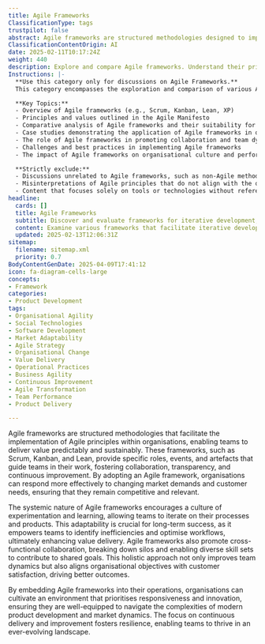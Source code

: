 ```yaml
---
title: Agile Frameworks
ClassificationType: tags
trustpilot: false
abstract: Agile frameworks are structured methodologies designed to implement Agile principles within organisations, allowing teams to deliver value in a predictable and sustainable manner. Originating from the need for more flexible and responsive approaches to project management, frameworks such as Scrum, Kanban, and Lean provide defined roles, events, and artefacts that enhance collaboration, transparency, and continuous improvement among team members. The importance of these frameworks lies in their ability to help organisations adapt to changing market demands and customer needs, thereby maintaining competitiveness and relevance. By fostering a culture of experimentation and learning, Agile frameworks enable teams to iterate on processes and products, identify inefficiencies, and optimise workflows, which ultimately enhances value delivery. Additionally, they promote cross-functional collaboration, breaking down silos and leveraging diverse skill sets towards common objectives. This holistic approach not only improves team dynamics but also aligns organisational goals with customer satisfaction, leading to better outcomes. By integrating Agile frameworks into their operations, organisations can create an environment that prioritises responsiveness and innovation, equipping them to navigate the complexities of modern product development and market dynamics. The emphasis on continuous delivery and improvement cultivates resilience, empowering teams to thrive in an ever-evolving landscape.
ClassificationContentOrigin: AI
date: 2025-02-11T10:17:24Z
weight: 440
description: Explore and compare Agile frameworks. Understand their principles, applications, and impact on organisational agility and value delivery.
Instructions: |-
  **Use this category only for discussions on Agile Frameworks.**  
  This category encompasses the exploration and comparison of various Agile frameworks, focusing on their underlying principles, practical applications, and the impact they have on enhancing organisational agility and value delivery. The aim is to provide insights into how different frameworks can be effectively implemented to foster a culture of continuous improvement and responsiveness to change.

  **Key Topics:**
  - Overview of Agile frameworks (e.g., Scrum, Kanban, Lean, XP)
  - Principles and values outlined in the Agile Manifesto
  - Comparative analysis of Agile frameworks and their suitability for different contexts
  - Case studies demonstrating the application of Agile frameworks in organisations
  - The role of Agile frameworks in promoting collaboration and team dynamics
  - Challenges and best practices in implementing Agile frameworks
  - The impact of Agile frameworks on organisational culture and performance metrics

  **Strictly exclude:**
  - Discussions unrelated to Agile frameworks, such as non-Agile methodologies or practices
  - Misinterpretations of Agile principles that do not align with the original theories and philosophies of Agile thought leaders
  - Content that focuses solely on tools or technologies without reference to the frameworks themselves
headline:
  cards: []
  title: Agile Frameworks
  subtitle: Discover and evaluate frameworks for iterative development, enhancing team collaboration, and optimising value delivery in dynamic environments.
  content: Examine various frameworks that facilitate iterative development, fostering collaboration and enhancing value delivery. Posts should delve into principles, methodologies, and real-world applications, drawing insights from experts and exploring the interplay between complexity, team dynamics, and continuous improvement in organisational contexts.
  updated: 2025-02-13T12:06:31Z
sitemap:
  filename: sitemap.xml
  priority: 0.7
BodyContentGenDate: 2025-04-09T17:41:12
icon: fa-diagram-cells-large
concepts:
- Framework
categories:
- Product Development
tags:
- Organisational Agility
- Social Technologies
- Software Development
- Market Adaptability
- Agile Strategy
- Organisational Change
- Value Delivery
- Operational Practices
- Business Agility
- Continuous Improvement
- Agile Transformation
- Team Performance
- Product Delivery

---
```

Agile frameworks are structured methodologies that facilitate the implementation of Agile principles within organisations, enabling teams to deliver value predictably and sustainably. These frameworks, such as Scrum, Kanban, and Lean, provide specific roles, events, and artefacts that guide teams in their work, fostering collaboration, transparency, and continuous improvement. By adopting an Agile framework, organisations can respond more effectively to changing market demands and customer needs, ensuring that they remain competitive and relevant.

The systemic nature of Agile frameworks encourages a culture of experimentation and learning, allowing teams to iterate on their processes and products. This adaptability is crucial for long-term success, as it empowers teams to identify inefficiencies and optimise workflows, ultimately enhancing value delivery. Agile frameworks also promote cross-functional collaboration, breaking down silos and enabling diverse skill sets to contribute to shared goals. This holistic approach not only improves team dynamics but also aligns organisational objectives with customer satisfaction, driving better outcomes.

By embedding Agile frameworks into their operations, organisations can cultivate an environment that prioritises responsiveness and innovation, ensuring they are well-equipped to navigate the complexities of modern product development and market dynamics. The focus on continuous delivery and improvement fosters resilience, enabling teams to thrive in an ever-evolving landscape.
